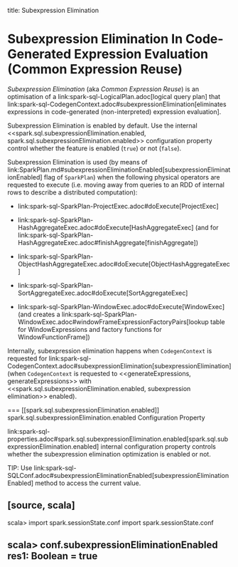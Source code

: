 title: Subexpression Elimination

# Subexpression Elimination In Code-Generated Expression Evaluation (Common Expression Reuse)

*Subexpression Elimination* (aka *Common Expression Reuse*) is an optimisation of a link:spark-sql-LogicalPlan.adoc[logical query plan] that link:spark-sql-CodegenContext.adoc#subexpressionElimination[eliminates expressions in code-generated (non-interpreted) expression evaluation].

Subexpression Elimination is enabled by default. Use the internal <<spark.sql.subexpressionElimination.enabled, spark.sql.subexpressionElimination.enabled>> configuration property control whether the feature is enabled (`true`) or not (`false`).

Subexpression Elimination is used (by means of link:SparkPlan.md#subexpressionEliminationEnabled[subexpressionEliminationEnabled] flag of `SparkPlan`) when the following physical operators are requested to execute (i.e. moving away from queries to an RDD of internal rows to describe a distributed computation):

* link:spark-sql-SparkPlan-ProjectExec.adoc#doExecute[ProjectExec]

* link:spark-sql-SparkPlan-HashAggregateExec.adoc#doExecute[HashAggregateExec] (and for link:spark-sql-SparkPlan-HashAggregateExec.adoc#finishAggregate[finishAggregate])

* link:spark-sql-SparkPlan-ObjectHashAggregateExec.adoc#doExecute[ObjectHashAggregateExec]

* link:spark-sql-SparkPlan-SortAggregateExec.adoc#doExecute[SortAggregateExec]

* link:spark-sql-SparkPlan-WindowExec.adoc#doExecute[WindowExec] (and creates a link:spark-sql-SparkPlan-WindowExec.adoc#windowFrameExpressionFactoryPairs[lookup table for WindowExpressions and factory functions for WindowFunctionFrame])

Internally, subexpression elimination happens when `CodegenContext` is requested for link:spark-sql-CodegenContext.adoc#subexpressionElimination[subexpressionElimination] (when `CodegenContext` is requested to <<generateExpressions, generateExpressions>> with <<spark.sql.subexpressionElimination.enabled, subexpression elimination>> enabled).

=== [[spark.sql.subexpressionElimination.enabled]] spark.sql.subexpressionElimination.enabled Configuration Property

link:spark-sql-properties.adoc#spark.sql.subexpressionElimination.enabled[spark.sql.subexpressionElimination.enabled] internal configuration property controls whether the subexpression elimination optimization is enabled or not.

TIP: Use link:spark-sql-SQLConf.adoc#subexpressionEliminationEnabled[subexpressionEliminationEnabled] method to access the current value.

[source, scala]
----
scala> import spark.sessionState.conf
import spark.sessionState.conf

scala> conf.subexpressionEliminationEnabled
res1: Boolean = true
----
